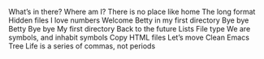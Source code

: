 What’s in there?
Where am I?
There is no place like home
The long format
Hidden files
I love numbers
Welcome
Betty in my first directory
Bye bye Betty
Bye bye My first directory
 Back to the future
 Lists
File type
We are symbols, and inhabit symbols
Copy HTML files
Let’s move
Clean Emacs
Tree
Life is a series of commas, not periods
